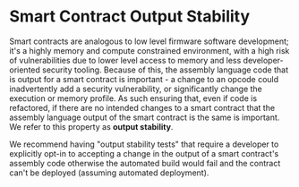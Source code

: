 # Smart Contract Output Stability

Smart contracts are analogous to low level firmware software development; it's a highly memory and compute constrained environment, with a high risk of vulnerabilities due to lower level access to memory and less developer-oriented security tooling. Because of this, the assembly language code that is output for a smart contract is important - a change to an opcode could inadvertently add a security vulnerability, or significantly change the execution or memory profile. As such ensuring that, even if code is refactored, if there are no intended changes to a smart contract that the assembly language output of the smart contract is the same is important. We refer to this property as **output stability**.

We recommend having "output stability tests" that require a developer to explicitly opt-in to accepting a change in the output of a smart contract's assembly code otherwise the automated build would fail and the contract can't be deployed (assuming automated deployment).
